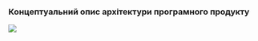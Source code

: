 ### Концептуальний опис архітектури програмного продукту

![](https://github.com/oleksandrblazhko/ai202-kovach/tree/ai202-kovach_with_laboratory_work_4/1.5-SoftwareProjectPlanning/1.5.1-SoftwareArchitectConcept/ArchitectConcept.jpg)